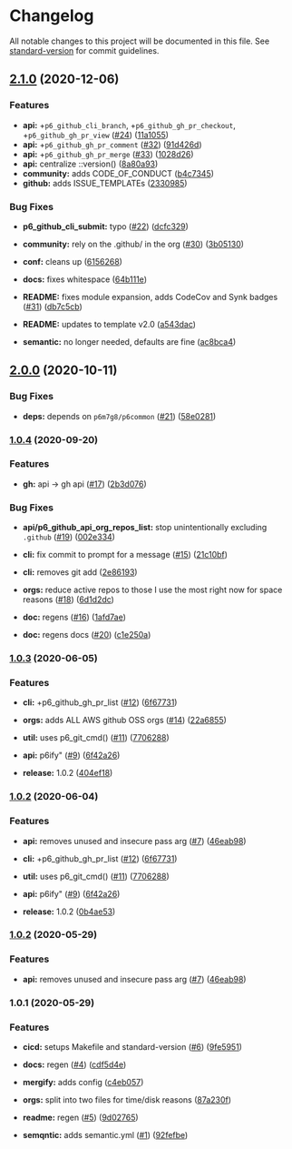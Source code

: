 # Changelog

All notable changes to this project will be documented in this file. See [standard-version](https://github.com/conventional-changelog/standard-version) for commit guidelines.

## [2.1.0](https://github.com/p6m7g8/p6github/compare/v2.0.0...v2.1.0) (2020-12-06)


### Features

* **api:** +`p6_github_cli_branch`, +`p6_github_gh_pr_checkout`, +`p6_github_gh_pr_view` ([#24](https://github.com/p6m7g8/p6github/issues/24)) ([11a1055](https://github.com/p6m7g8/p6github/commit/11a1055e5296d96ba8a065565d25a425941d3631))
* **api:** +`p6_github_gh_pr_comment` ([#32](https://github.com/p6m7g8/p6github/issues/32)) ([91d426d](https://github.com/p6m7g8/p6github/commit/91d426de85ae6c5029a0dceaeb54c9c7e7c6d730))
* **api:** +`p6_github_gh_pr_merge` ([#33](https://github.com/p6m7g8/p6github/issues/33)) ([1028d26](https://github.com/p6m7g8/p6github/commit/1028d26bfc3f0d4be39424002695e1d9877b343f))
* **api:** centralize ::version() ([8a80a93](https://github.com/p6m7g8/p6github/commit/8a80a930bb74eda3cfc0877b6c72fa89a996b395))
* **community:** adds CODE_OF_CONDUCT ([b4c7345](https://github.com/p6m7g8/p6github/commit/b4c734531afa2867308c75f55c5a458333f1ab77))
* **github:** adds ISSUE_TEMPLATEs ([2330985](https://github.com/p6m7g8/p6github/commit/23309854a9d11c99237ec26556be9ca468368ed3))


### Bug Fixes

* **p6_github_cli_submit:** typo ([#22](https://github.com/p6m7g8/p6github/issues/22)) ([dcfc329](https://github.com/p6m7g8/p6github/commit/dcfc3293ca945506aacb879a11b0e2f462828a4d))


* **community:** rely on the .github/ in the org ([#30](https://github.com/p6m7g8/p6github/issues/30)) ([3b05130](https://github.com/p6m7g8/p6github/commit/3b05130cb01c965b0fe1c928a16acd11d02d74a9))
* **conf:** cleans up ([6156268](https://github.com/p6m7g8/p6github/commit/61562682e63a143fb19491b39e8913d41220ec4e))
* **docs:** fixes whitespace ([64b111e](https://github.com/p6m7g8/p6github/commit/64b111ec979f72bfeceafdd6ec4ccab85b272faa))
* **README:** fixes module expansion, adds CodeCov and Synk badges ([#31](https://github.com/p6m7g8/p6github/issues/31)) ([db7c5cb](https://github.com/p6m7g8/p6github/commit/db7c5cbecf9c3c9a5a6edbaa87a2d0adcd3b477b))
* **README:** updates to template v2.0 ([a543dac](https://github.com/p6m7g8/p6github/commit/a543dac841ded4d5d6e8a66e69280f2e49c280bb))
* **semantic:** no longer needed, defaults are fine ([ac8bca4](https://github.com/p6m7g8/p6github/commit/ac8bca46cc3faca59f8ebbd25bfbcf918347d44e))

## [2.0.0](https://github.com/p6m7g8/p6github/compare/v1.0.4...v2.0.0) (2020-10-11)


### Bug Fixes

* **deps:** depends on `p6m7g8/p6common` ([#21](https://github.com/p6m7g8/p6github/issues/21)) ([58e0281](https://github.com/p6m7g8/p6github/commit/58e0281ec208968a94f60f271db576e88bd521ec))

### [1.0.4](https://github.com/p6m7g8/p6github/compare/v1.0.3...v1.0.4) (2020-09-20)


### Features

* **gh:** api -> gh api ([#17](https://github.com/p6m7g8/p6github/issues/17)) ([2b3d076](https://github.com/p6m7g8/p6github/commit/2b3d0764d918bca213149d9c6ebc66cd63be3a25))


### Bug Fixes

* **api/p6_github_api_org_repos_list:** stop unintentionally excluding `.github` ([#19](https://github.com/p6m7g8/p6github/issues/19)) ([002e334](https://github.com/p6m7g8/p6github/commit/002e334ca4ca79267e18019b403cdbffca162435))
* **cli:** fix commit to prompt for a message ([#15](https://github.com/p6m7g8/p6github/issues/15)) ([21c10bf](https://github.com/p6m7g8/p6github/commit/21c10bfffe9dc1b1c38bd34d36989a07ee6aa2f9))
* **cli:** removes git add ([2e86193](https://github.com/p6m7g8/p6github/commit/2e861935b7a2256682f3711f2e94aa5ab5c62b58))
* **orgs:** reduce active repos to those I use the most right now for space reasons ([#18](https://github.com/p6m7g8/p6github/issues/18)) ([6d1d2dc](https://github.com/p6m7g8/p6github/commit/6d1d2dc02448a077f9812ab49a1f367f8a6e3c02))


* **doc:** regens ([#16](https://github.com/p6m7g8/p6github/issues/16)) ([1afd7ae](https://github.com/p6m7g8/p6github/commit/1afd7aeef5f99823a31b5cd69e983be9fcfb6b2a))
* **doc:** regens docs ([#20](https://github.com/p6m7g8/p6github/issues/20)) ([c1e250a](https://github.com/p6m7g8/p6github/commit/c1e250a37291356fbc64ff62c730d91641bc4d54))

### [1.0.3](https://github.com/p6m7g8/p6github/compare/v1.0.2...v1.0.3) (2020-06-05)


### Features

* **cli:** +p6_github_gh_pr_list ([#12](https://github.com/p6m7g8/p6github/issues/12)) ([6f67731](https://github.com/p6m7g8/p6github/commit/6f67731de9d15eda6ef0a8b6af7541c9c7e11be6))
* **orgs:** adds ALL AWS github OSS orgs ([#14](https://github.com/p6m7g8/p6github/issues/14)) ([22a6855](https://github.com/p6m7g8/p6github/commit/22a6855981a1050b642d2213c33602e26b11fba3))
* **util:** uses p6_git_cmd() ([#11](https://github.com/p6m7g8/p6github/issues/11)) ([7706288](https://github.com/p6m7g8/p6github/commit/77062889d749e4c1389d0e76b5d26937ff2ad7cb))


* **api:** p6ify" ([#9](https://github.com/p6m7g8/p6github/issues/9)) ([6f42a26](https://github.com/p6m7g8/p6github/commit/6f42a26f2387293736665728af34cc16a77cefec))
* **release:** 1.0.2 ([404ef18](https://github.com/p6m7g8/p6github/commit/404ef187c00053fcf76ef56959d8cba523bc5adf))

### [1.0.2](https://github.com/p6m7g8/p6github/compare/v1.0.1...v1.0.2) (2020-06-04)


### Features

* **api:** removes unused and insecure pass arg ([#7](https://github.com/p6m7g8/p6github/issues/7)) ([46eab98](https://github.com/p6m7g8/p6github/commit/46eab98f2c33bf7421f8f3aa595bb22b8e67aac5))
* **cli:** +p6_github_gh_pr_list ([#12](https://github.com/p6m7g8/p6github/issues/12)) ([6f67731](https://github.com/p6m7g8/p6github/commit/6f67731de9d15eda6ef0a8b6af7541c9c7e11be6))
* **util:** uses p6_git_cmd() ([#11](https://github.com/p6m7g8/p6github/issues/11)) ([7706288](https://github.com/p6m7g8/p6github/commit/77062889d749e4c1389d0e76b5d26937ff2ad7cb))


* **api:** p6ify" ([#9](https://github.com/p6m7g8/p6github/issues/9)) ([6f42a26](https://github.com/p6m7g8/p6github/commit/6f42a26f2387293736665728af34cc16a77cefec))
* **release:** 1.0.2 ([0b4ae53](https://github.com/p6m7g8/p6github/commit/0b4ae530c70bcc8efffa57488bdb2a9b2c1138f8))

### [1.0.2](https://github.com/p6m7g8/p6github/compare/v1.0.1...v1.0.2) (2020-05-29)


### Features

* **api:** removes unused and insecure pass arg ([#7](https://github.com/p6m7g8/p6github/issues/7)) ([46eab98](https://github.com/p6m7g8/p6github/commit/46eab98f2c33bf7421f8f3aa595bb22b8e67aac5))

### 1.0.1 (2020-05-29)


### Features

* **cicd:** setups Makefile and standard-version ([#6](https://github.com/p6m7g8/p6github/issues/6)) ([9fe5951](https://github.com/p6m7g8/p6github/commit/9fe5951d312b3aad57a4bf822773e86d699664b7))


* **docs:** regen ([#4](https://github.com/p6m7g8/p6github/issues/4)) ([cdf5d4e](https://github.com/p6m7g8/p6github/commit/cdf5d4ece970a2fafb14bf0ee84a282e37b3d6a7))
* **mergify:** adds config ([c4eb057](https://github.com/p6m7g8/p6github/commit/c4eb057b84279a491b5adf63a67a13ce75f91f86))
* **orgs:** split into two files for time/disk reasons ([87a230f](https://github.com/p6m7g8/p6github/commit/87a230f6717131d88654f79500b742da53bd9a12))
* **readme:** regen ([#5](https://github.com/p6m7g8/p6github/issues/5)) ([9d02765](https://github.com/p6m7g8/p6github/commit/9d027651ce2a5b620a43a8f25229155c1efabf59))
* **semqntic:** adds semantic.yml ([#1](https://github.com/p6m7g8/p6github/issues/1)) ([92fefbe](https://github.com/p6m7g8/p6github/commit/92fefbea544bccadab13f34bc029e90de1623796))
